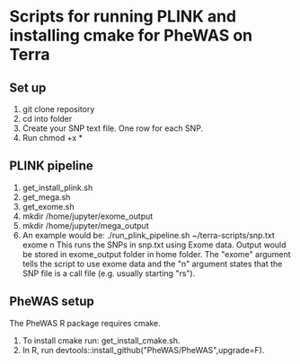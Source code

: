 # Scripts for running PLINK and installing cmake for PheWAS on Terra
## Set up
1. git clone repository
2. cd into folder
3. Create your SNP text file. One row for each SNP.
4. Run chmod +x *

## PLINK pipeline
1. get_install_plink.sh
2. get_mega.sh
3. get_exome.sh
4. mkdir /home/jupyter/exome_output
5. mkdir /home/jupyter/mega_output
4. An example would be: ./run_plink_pipeline.sh ~/terra-scripts/snp.txt exome n
This runs the SNPs in snp.txt using Exome data. Output would be stored in exome_output folder in home folder. 
The "exome" argument tells the script to use exome data and the "n" argument states that the SNP file is a call file (e.g. usually starting "rs").

## PheWAS setup
The PheWAS R package requires cmake.
1. To install cmake run: get_install_cmake.sh.
2. In R, run devtools::install_github("PheWAS/PheWAS",upgrade=F). 
